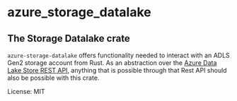# azure_storage_datalake

## The Storage Datalake crate

`azure-storage-datalake` offers functionality needed to interact with an ADLS Gen2 storage account from Rust.
As an abstraction over the [Azure Data Lake Store REST API](https://docs.microsoft.com/en-us/rest/api/storageservices/data-lake-storage-gen2), anything that is possible through that Rest API
should also be possible with this crate.

License: MIT
